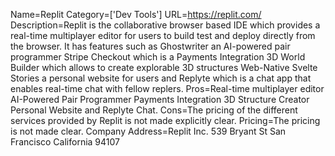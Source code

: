 Name=Replit
Category=['Dev Tools']
URL=https://replit.com/
Description=Replit is the collaborative browser based IDE which provides a real-time multiplayer editor for users to build test and deploy directly from the browser. It has features such as Ghostwriter an AI-powered pair programmer Stripe Checkout which is a Payments Integration 3D World Builder which allows to create explorable 3D structures Web-Native Svelte Stories a personal website for users and Replyte which is a chat app that enables real-time chat with fellow replers.
Pros=Real-time multiplayer editor AI-Powered Pair Programmer Payments Integration 3D Structure Creator Personal Website and Replyte Chat.
Cons=The pricing of the different services provided by Replit is not made explicitly clear.
Pricing=The pricing is not made clear.
Company Address=Replit Inc. 539 Bryant St San Francisco California 94107
